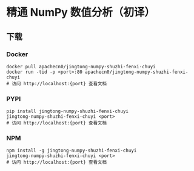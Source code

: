 # 精通 NumPy 数值分析（初译）

## 下载

### Docker

```
docker pull apachecn0/jingtong-numpy-shuzhi-fenxi-chuyi
docker run -tid -p <port>:80 apachecn0/jingtong-numpy-shuzhi-fenxi-chuyi
# 访问 http://localhost:{port} 查看文档
```

### PYPI

```
pip install jingtong-numpy-shuzhi-fenxi-chuyi
jingtong-numpy-shuzhi-fenxi-chuyi <port>
# 访问 http://localhost:{port} 查看文档
```

### NPM

```
npm install -g jingtong-numpy-shuzhi-fenxi-chuyi
jingtong-numpy-shuzhi-fenxi-chuyi <port>
# 访问 http://localhost:{port} 查看文档
```